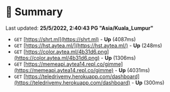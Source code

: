 # 📖 Summary
Last updated: **25/5/2022, 2:40:43 PG "Asia/Kuala_Lumpur"**

- `GET` [https://shrt.ml](https://shrt.ml) - **Up** (4087ms)
- `GET` [https://hst.aytea.ml/](https://hst.aytea.ml/) - **Up** (248ms)
- `GET` [https://color.aytea.ml/4b31d6.png](https://color.aytea.ml/4b31d6.png) - **Up** (1306ms)
- `GET` [https://memeapi.aytea14.repl.co/gimme](https://memeapi.aytea14.repl.co/gimme) - **Up** (4031ms)
- `GET` [https://teledrivemy.herokuapp.com/dashboard](https://teledrivemy.herokuapp.com/dashboard) - **Up** (300ms)
